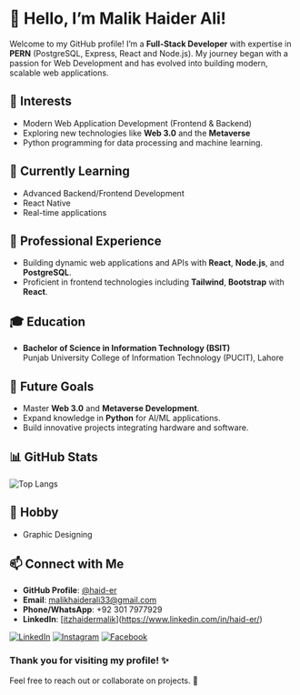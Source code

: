 # 👋 Hello, I’m Malik Haider Ali!

Welcome to my GitHub profile! I’m a **Full-Stack Developer** with expertise in **PERN** (PostgreSQL, Express, React and Node.js). My journey began with a passion for Web Development and has evolved into building modern, scalable web applications.



## 👀 Interests

- Modern Web Application Development (Frontend & Backend)
- Exploring new technologies like **Web 3.0** and the **Metaverse**
- Python programming for data processing and machine learning.



## 🌱 Currently Learning

- Advanced Backend/Frontend Development
- React Native
- Real-time applications



## 💼 Professional Experience

- Building dynamic web applications and APIs with **React**, **Node.js**, and **PostgreSQL**.
- Proficient in frontend technologies including **Tailwind**, **Bootstrap** with **React**.



## 🎓 Education

- **Bachelor of Science in Information Technology (BSIT)**  
  Punjab University College of Information Technology (PUCIT), Lahore



## 🚀 Future Goals

- Master **Web 3.0** and **Metaverse Development**.
- Expand knowledge in **Python** for AI/ML applications.
- Build innovative projects integrating hardware and software.



## 📊 GitHub Stats

![Top Langs](https://github-readme-stats.vercel.app/api/top-langs?username=haid-er&show_icons=true&locale=en&layout=compact)



## 🏓 Hobby
 - Graphic Designing



## 📫 Connect with Me

- **GitHub Profile**: [@haid-er](https://github.com/haid-er)
- **Email**: malikhaiderali33@gmail.com
- **Phone/WhatsApp**: +92 301 7977929
- **LinkedIn**: [[itzhaidermalik](https://www.linkedin.com/in/itzhaidermalik)](https://www.linkedin.com/in/haid-er/)

<a href="https://www.linkedin.com/in/haid-er" target="_blank"><img src="https://img.shields.io/badge/LinkedIn-%230077B5.svg?&style=flat-square&logo=linkedin&logoColor=white" alt="LinkedIn"></a>
<a href="https://www.instagram.com/haiderfb1/" target="_blank"><img src="https://img.shields.io/badge/Instagram-%23E4405F.svg?&style=flat-square&logo=instagram&logoColor=white" alt="Instagram"></a>
<a href="https://www.facebook.com/haiderfb1/" target="_blank"><img src="https://img.shields.io/badge/Facebook-%231877F2.svg?&style=flat-square&logo=facebook&logoColor=white" alt="Facebook"></a>



### Thank you for visiting my profile! ✨  
Feel free to reach out or collaborate on projects. 🚀
